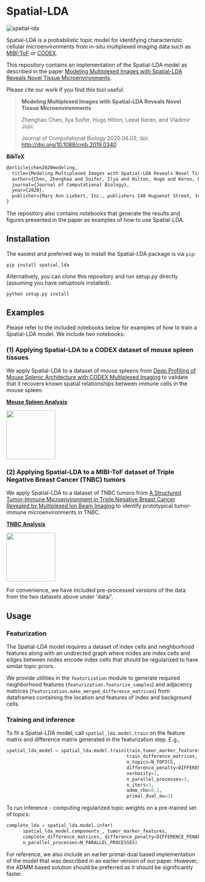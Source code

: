 # Spatial-LDA

![spatial-lda](https://github.com/calico/spatial_lda/workflows/spatial-lda/badge.svg)

Spatial-LDA is a probabilistic topic model for identifying characteristic cellular microenvironments from
in-situ multiplexed imaging data such as [MIBI-ToF](https://www.sciencedirect.com/science/article/pii/S0092867418311000)
or [CODEX](https://www.cell.com/cell/pdf/S0092-8674\(18\)30904-8.pdf).

This repository contains an implementation of the Spatial-LDA model as described in the paper
[Modeling Multiplexed Images with Spatial-LDA Reveals Novel Tissue Microenvironments](https://www.liebertpub.com/doi/full/10.1089/cmb.2019.0340).

Please cite our work if you find this tool useful.

> **Modeling Multiplexed Images with Spatial-LDA Reveals Novel Tissue Microenvironments**  
> 
> Zhenghao Chen, Ilya Soifer, Hugo Hilton, Leeat Keren, and Vladimir Jojic
> 
> Journal of Computational Biology 2020.04.03; doi: http://doi.org/10.1089/cmb.2019.0340

**BibTeX**

```latex
@article{chen2020modeling,
  title={Modeling Multiplexed Images with Spatial-LDA Reveals Novel Tissue Microenvironments},
  author={Chen, Zhenghao and Soifer, Ilya and Hilton, Hugo and Keren, Leeat and Jojic, Vladimir},
  journal={Journal of Computational Biology},
  year={2020},
  publisher={Mary Ann Liebert, Inc., publishers 140 Huguenot Street, 3rd Floor New~…}
}
```

The repository also contains notebooks that generate the results and figures presented in the paper as examples of
how to use Spatial-LDA.

## Installation

The easiest and preferred way to install the Spatial-LDA package is via `pip`:

`pip install spatial_lda`

Alternatively, you can clone this repository and run setup.py directly (assuming you have setuptools installed).

`python setup.py install`

## Examples

Please refer to the included notebooks below for examples of how to train a Spatial-LDA model. We include two notebooks:

### (1) Applying Spatial-LDA to a CODEX dataset of mouse spleen tissues

We apply Spatial-LDA to a dataset of mouse spleens from [Deep Profiling of Mouse Splenic Architecture with
CODEX Multiplexed Imaging](https://www.cell.com/cell/pdf/S0092-8674\(18\)30904-8.pdf) to validate that it recovers known spatial relationships
between immune cells in the mouse spleen.

[**Mouse Spleen Analysis**](https://drive.google.com/file/d/120835hoLuRztIZG7c0LMEewy5VI9HuZF/view?usp=sharing)

<a href="https://drive.google.com/file/d/120835hoLuRztIZG7c0LMEewy5VI9HuZF/view?usp=sharing"><img src="https://colab.research.google.com/img/colab_favicon_256px.png" width="128"></a>

### (2) Applying Spatial-LDA to a MIBI-ToF dataset of Triple Negative Breast Cancer (TNBC) tumors

We apply Spatial-LDA to a dataset of TNBC tumors from [A Structured Tumor-Immune Microenvironment in Triple Negative
Breast Cancer Revealed by Multiplexed Ion Beam Imaging](https://www.sciencedirect.com/science/article/pii/S0092867418311000)
to identify prototypical tumor-immune microenvironments in TNBC.

[**TNBC Analysis**](https://drive.google.com/file/d/1GJpdw9jvOlR_GZpbgeBYq9NXWeeZ69aG/view?usp=sharing)

<a href="https://drive.google.com/file/d/1GJpdw9jvOlR_GZpbgeBYq9NXWeeZ69aG/view?usp=sharing"><img src="https://colab.research.google.com/img/colab_favicon_256px.png" width="128"></a>

For convenience, we have included pre-processed versions of the data from the two datasets above under 'data/'.

## Usage

### Featurization

The Spatial-LDA model requires a dataset of index cells and neighborhood features along with an undirected graph
where nodes are index cells and edges between nodes encode index cells that should be regularized to have similar
topic priors.

We provide utilities in the `featurization` module to generate required neighborhood features
(`featurization.featurize_samples`) and adjacency matrices (`featurization.make_merged_difference_matrices`)
from dataframes containing the location and features of index and background cells.

### Training and inference

To fit a Spatial-LDA model, call `spatial_lda.model.train` on the feature matrix and difference matrix generated in
the featurization step. E.g.,

```python
spatial_lda_model = spatial_lda.model.train(train_tumor_marker_features, 
                                            train_difference_matrices, 
                                            n_topics=N_TOPICS, 
                                            difference_penalty=DIFFERENCE_PENALTY, 
                                            verbosity=1,
                                            n_parallel_processes=3,
                                            n_iters=3,
                                            admm_rho=0.1,
                                            primal_dual_mu=2)
```

To run inference - computing regularized topic weights on a pre-trained set of topics:

```python
complete_lda = spatial_lda.model.infer(
      spatial_lda_model.components_, tumor_marker_features, 
      complete_difference_matrices, difference_penalty=DIFFERENCE_PENALTY,
      n_parallel_processes=N_PARALLEL_PROCESSES)
```

For reference, we also include an earlier primal-dual based implementation of the model that was described in an
earlier version of our paper. However, the ADMM based solution should be preferred as it should be significantly faster.
